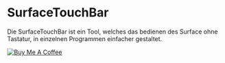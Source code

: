 # SurfaceTouchBar
Die SurfaceTouchBar ist ein Tool, welches das bedienen des Surface ohne Tastatur, in einzelnen Programmen einfacher gestaltet.

[![Buy Me A Coffee](https://bmc-cdn.nyc3.digitaloceanspaces.com/BMC-button-images/custom_images/orange_img.png "Buy Me A Coffee")](https://www.buymeacoffee.com/freddystraub "Buy Me A Coffee")
